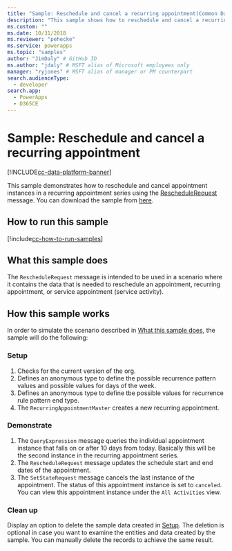 ```yaml
---
title: "Sample: Reschedule and cancel a recurring appointment(Common Data Service) | Microsoft Docs" # Intent and product brand in a unique string of 43-59 chars including spaces
description: "This sample shows how to reschedule and cancel a recurring appointment." # 115-145 characters including spaces. This abstract displays in the search result.
ms.custom: ""
ms.date: 10/31/2018
ms.reviewer: "pehecke"
ms.service: powerapps
ms.topic: "samples"
author: "JimDaly" # GitHub ID
ms.author: "jdaly" # MSFT alias of Microsoft employees only
manager: "ryjones" # MSFT alias of manager or PM counterpart
search.audienceType: 
  - developer
search.app: 
  - PowerApps
  - D365CE
---
```

# Sample: Reschedule and cancel a recurring appointment

[!INCLUDE[cc-data-platform-banner](../../../../includes/cc-data-platform-banner.md)]

<!-- https://docs.microsoft.com/dynamics365/customer-engagement/developer/sample-reschedule-cancel-recurring-appointment -->

This sample demonstrates how to reschedule and cancel appointment instances in a recurring appointment series using the [RescheduleRequest](https://docs.microsoft.com/dotnet/api/microsoft.crm.sdk.messages.reschedulerequest?view=dynamics-general-ce-9) message. You can download the sample from [here](https://github.com/Microsoft/PowerApps-Samples/tree/master/cds/orgsvc/C%23/RecurringAppointment).

## How to run this sample

[!include[cc-how-to-run-samples](../../includes/cc-how-to-run-samples.md)]

## What this sample does

The `RescheduleRequest` message is intended to be used in a scenario where it contains the data that is needed to reschedule an appointment, recurring appointment, or service appointment (service activity).

## How this sample works

In order to simulate the scenario described in [What this sample does](#what-this-sample-does), the sample will do the following:

### Setup

1. Checks for the current version of the org. 
2. Defines an anonymous type to define the possible recurrence pattern values and possible values for days of the week.
3. Defines an anonymous type to define tbe possible values for recurrence rule pattern end type.
4. The `RecurringAppointmentMaster` creates a new recurring appointment.

### Demonstrate

1. The `QueryExpression` message queries the individual appointment instance that falls on or after 10 days from today. Basically this will be the second instance in the recurring appointment series.
2. The `RescheduleRequest` message updates the schedule start and end dates of the appointment.
3. The `SetStateRequest` message cancels the last instance of the appointment. The status of this appointment instance is set to `canceled`. You can view this appointment instance under the `All Activities` view.

### Clean up

Display an option to delete the sample data created in [Setup](#setup). The deletion is optional in case you want to examine the entities and data created by the sample. You can manually delete the records to achieve the same result.
